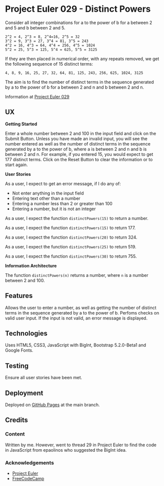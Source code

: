 # Project Euler 029 - Distinct Powers

Consider all integer combinations for a to the power of b for a between 2 and 5 and b between 2 and 5.

    2^2 = 4, 2^3 = 8, 2^4=16, 2^5 = 32
    3^2 = 9, 3^3 = 27, 3^4 = 81, 3^5 = 243
    4^2 = 16, 4^3 = 64, 4^4 = 256, 4^5 = 1024
    5^2 = 25, 5^3 = 125, 5^4 = 625, 5^5 = 3125

If they are then placed in numerical order, with any repeats removed, we get the following sequence of 15 distinct terms:

    4, 8, 9, 16, 25, 27, 32, 64, 81, 125, 243, 256, 625, 1024, 3125

The aim is to find the number of distinct terms in the sequence generated by a to the power of b for a between 2 and n and b between 2 and n.

Information at [Project Euler 029](https://projecteuler.net/problem=29)

## UX

**Getting Started**

Enter a whole number between 2 and 100 in the input field and click on the Submit Button.  Unless you have made an invalid input, you will see the number entered as well as the number of distinct terms in the sequence generated by a to the power of b, where a is between 2 and n and b is between 2 and n.  For example, if you entered 15, you would expect to get 177 distinct terms.  Click on the Reset Button to clear the information or to start again.

**User Stories**

As a user, I expect to get an error message, if I do any of:

- Not enter anything in the input field
- Entering text other than a number
- Entering a number less than 2 or greater than 100
- Entering a number, but it is not an integer

As a user, I expect the function `distinctPowers(15)` to return a number.

As a user, I expect the function `distinctPowers(15)` to return 177.

As a user, I expect the function `distinctPowers(20)` to return 324.

As a user, I expect the function `distinctPowers(25)` to return 519.

As a user, I expect the function `distinctPowers(30)` to return 755.

**Information Architecture**

The function `distinctPowers(n)` returns a number, where `n` is a number between 2 and 100.

## Features

Allows the user to enter a number, as well as getting the number of distinct terms in the sequence generated by a to the power of b.  Perfoms checks on valid user input.  If the input is not valid, an error message is displayed.

## Technologies

Uses HTML5, CSS3, JavaScript with BigInt, Bootstrap 5.2.0-Beta1 and Google Fonts.

## Testing

Ensure all user stories have been met.

## Deployment

Deployed on [GitHub Pages](https://derektypist.github.io/project-euler-029) at the main branch.

## Credits

### Content

Written by me.  However, went to thread 29 in Project Euler to find the code in JavaScript from epaolinos who suggested the BigInt idea.

### Acknowledgements

- [Project Euler](https://projecteuler.net)
- [FreeCodeCamp](https://www.freecodecamp.org)

